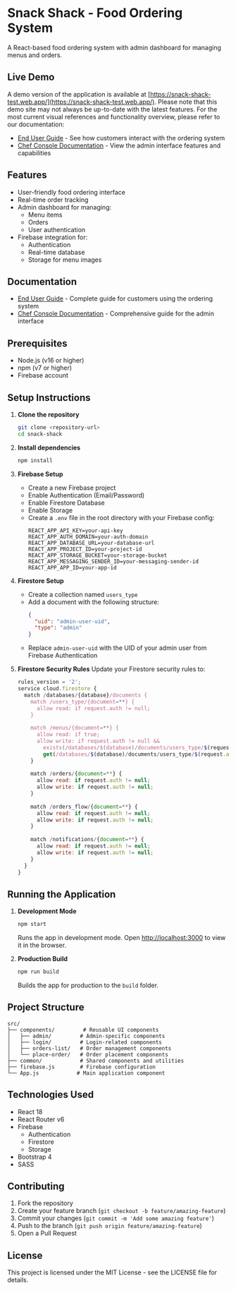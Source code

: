# Snack Shack - Food Ordering System

A React-based food ordering system with admin dashboard for managing menus and orders.

## Live Demo

A demo version of the application is available at [https://snack-shack-test.web.app/](https://snack-shack-test.web.app/). Please note that this demo site may not always be up-to-date with the latest features. For the most current visual references and functionality overview, please refer to our documentation:
- [End User Guide](./documentation/EndUser.md) - See how customers interact with the ordering system
- [Chef Console Documentation](./documentation/ChefConsole.md) - View the admin interface features and capabilities

## Features

- User-friendly food ordering interface
- Real-time order tracking
- Admin dashboard for managing:
  - Menu items
  - Orders
  - User authentication
- Firebase integration for:
  - Authentication
  - Real-time database
  - Storage for menu images

## Documentation

- [End User Guide](./documentation/EndUser.md) - Complete guide for customers using the ordering system
- [Chef Console Documentation](./documentation/ChefConsole.md) - Comprehensive guide for the admin interface

## Prerequisites

- Node.js (v16 or higher)
- npm (v7 or higher)
- Firebase account

## Setup Instructions

1. **Clone the repository**
   ```bash
   git clone <repository-url>
   cd snack-shack
   ```

2. **Install dependencies**
   ```bash
   npm install
   ```

3. **Firebase Setup**
   - Create a new Firebase project
   - Enable Authentication (Email/Password)
   - Enable Firestore Database
   - Enable Storage
   - Create a `.env` file in the root directory with your Firebase config:
     ```
     REACT_APP_API_KEY=your-api-key
     REACT_APP_AUTH_DOMAIN=your-auth-domain
     REACT_APP_DATABASE_URL=your-database-url
     REACT_APP_PROJECT_ID=your-project-id
     REACT_APP_STORAGE_BUCKET=your-storage-bucket
     REACT_APP_MESSAGING_SENDER_ID=your-messaging-sender-id
     REACT_APP_APP_ID=your-app-id
     ```

4. **Firestore Setup**
   - Create a collection named `users_type`
   - Add a document with the following structure:
     ```json
     {
       "uid": "admin-user-uid",
       "type": "admin"
     }
     ```
   - Replace `admin-user-uid` with the UID of your admin user from Firebase Authentication

5. **Firestore Security Rules**
   Update your Firestore security rules to:
   ```javascript
   rules_version = '2';
   service cloud.firestore {
     match /databases/{database}/documents {
       match /users_type/{document=**} {
         allow read: if request.auth != null;
       }
       
       match /menus/{document=**} {
         allow read: if true;
         allow write: if request.auth != null && 
           exists(/databases/$(database)/documents/users_type/$(request.auth.uid)) &&
           get(/databases/$(database)/documents/users_type/$(request.auth.uid)).data.type == "admin";
       }
       
       match /orders/{document=**} {
         allow read: if request.auth != null;
         allow write: if request.auth != null;
       }
       
       match /orders_flow/{document=**} {
         allow read: if request.auth != null;
         allow write: if request.auth != null;
       }
       
       match /notifications/{document=**} {
         allow read: if request.auth != null;
         allow write: if request.auth != null;
       }
     }
   }
   ```

## Running the Application

1. **Development Mode**
   ```bash
   npm start
   ```
   Runs the app in development mode. Open [http://localhost:3000](http://localhost:3000) to view it in the browser.

2. **Production Build**
   ```bash
   npm run build
   ```
   Builds the app for production to the `build` folder.

## Project Structure

```
src/
├── components/         # Reusable UI components
│   ├── admin/         # Admin-specific components
│   ├── login/         # Login-related components
│   ├── orders-list/   # Order management components
│   └── place-order/   # Order placement components
├── common/            # Shared components and utilities
├── firebase.js        # Firebase configuration
└── App.js            # Main application component
```

## Technologies Used

- React 18
- React Router v6
- Firebase
  - Authentication
  - Firestore
  - Storage
- Bootstrap 4
- SASS

## Contributing

1. Fork the repository
2. Create your feature branch (`git checkout -b feature/amazing-feature`)
3. Commit your changes (`git commit -m 'Add some amazing feature'`)
4. Push to the branch (`git push origin feature/amazing-feature`)
5. Open a Pull Request

## License

This project is licensed under the MIT License - see the LICENSE file for details.
